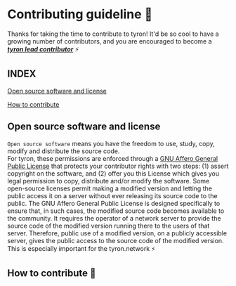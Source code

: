 # Contributing guideline :high_brightness: 

Thanks for taking the time to contribute to tyron! It'd be so cool to have a growing number of contributors, and you are encouraged to become a [***tyron lead contributor***](/community/leadContributors.md) :zap:

## INDEX
[Open source software and license](#open-source-software-and-license)

[How to contribute](#how-to-contribute)

## Open source software and license
```Open source software``` means you have the freedom to use, study, copy, modify and distribute the source code.  
For tyron, these permissions are enforced through a [GNU Affero General Public License](./license) that protects your contributor rights with two steps: (1) assert copyright on the software, and (2) offer you this License which gives you legal permission to copy, distribute and/or modify the software.
Some open-source licenses permit making a modified version and letting the public access it on a server without ever releasing its source code to the public. The GNU Affero General Public License is designed specifically to ensure that, in such cases, the modified source code becomes available to the community. It requires the operator of a network server to provide the source code of the modified version running there to the users of that server.  Therefore, public use of a modified version, on
a publicly accessible server, gives the public access to the source code of the modified version. This is especially important for the tyron.network :zap:

## How to contribute :high_brightness:

